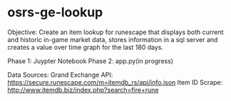 # osrs-ge-lookup

Objective:
Create an item lookup for runescape that displays both current and historic in-game market data, stores information in a sql server and creates a value over time graph for the last 180 days.

Phase 1: Juypter Notebook
Phase 2: app.py(in progress)


Data Sources:
Grand Exchange API: https://secure.runescape.com/m=itemdb_rs/api/info.json
Item ID Scrape: http://www.itemdb.biz/index.php?search=fire+rune
